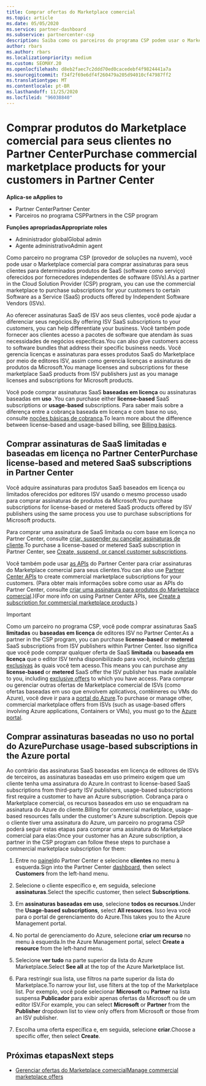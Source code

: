 ```yaml
---
title: Comprar ofertas do Marketplace comercial
ms.topic: article
ms.date: 05/05/2020
ms.service: partner-dashboard
ms.subservice: partnercenter-csp
description: Saiba como os parceiros do programa CSP podem usar o Marketplace do Partner Center para fazer compras de clientes de ofertas de SaaS de ISVs (fornecedores independentes de software).
author: rbars
ms.author: rbars
ms.localizationpriority: medium
ms.custom: SEOMAY.20
ms.openlocfilehash: d8eb2faec7c2ddd70ed0cacedebf4f9824441a7a
ms.sourcegitcommit: f34f2f69e6df4f260479a205d94010cf47987ff2
ms.translationtype: MT
ms.contentlocale: pt-BR
ms.lasthandoff: 11/25/2020
ms.locfileid: "96038840"
---
```

# <a name="purchase-commercial-marketplace-products-for-your-customers-in-partner-center"></a><span data-ttu-id="e0b3f-103">Comprar produtos do Marketplace comercial para seus clientes no Partner Center</span><span class="sxs-lookup"><span data-stu-id="e0b3f-103">Purchase commercial marketplace products for your customers in Partner Center</span></span>

<span data-ttu-id="e0b3f-104">**Aplica-se a**</span><span class="sxs-lookup"><span data-stu-id="e0b3f-104">**Applies to**</span></span>

- <span data-ttu-id="e0b3f-105">Partner Center</span><span class="sxs-lookup"><span data-stu-id="e0b3f-105">Partner Center</span></span>
- <span data-ttu-id="e0b3f-106">Parceiros no programa CSP</span><span class="sxs-lookup"><span data-stu-id="e0b3f-106">Partners in the CSP program</span></span>

<span data-ttu-id="e0b3f-107">**Funções apropriadas**</span><span class="sxs-lookup"><span data-stu-id="e0b3f-107">**Appropriate roles**</span></span>

- <span data-ttu-id="e0b3f-108">Administrador global</span><span class="sxs-lookup"><span data-stu-id="e0b3f-108">Global admin</span></span>
- <span data-ttu-id="e0b3f-109">Agente administrativo</span><span class="sxs-lookup"><span data-stu-id="e0b3f-109">Admin agent</span></span>

<span data-ttu-id="e0b3f-110">Como parceiro no programa CSP (provedor de soluções na nuvem), você pode usar o Marketplace comercial para comprar assinaturas para seus clientes para determinados produtos de SaaS (software como serviço) oferecidos por fornecedores independentes de software (ISVs).</span><span class="sxs-lookup"><span data-stu-id="e0b3f-110">As a partner in the Cloud Solution Provider (CSP) program, you can use the commercial marketplace to purchase subscriptions for your customers to certain Software as a Service (SaaS) products offered by Independent Software Vendors (ISVs).</span></span>

<span data-ttu-id="e0b3f-111">Ao oferecer assinaturas SaaS de ISV aos seus clientes, você pode ajudar a diferenciar seus negócios.</span><span class="sxs-lookup"><span data-stu-id="e0b3f-111">By offering ISV SaaS subscriptions to your customers, you can help differentiate your business.</span></span> <span data-ttu-id="e0b3f-112">Você também pode fornecer aos clientes acesso a pacotes de software que atendam às suas necessidades de negócios específicas.</span><span class="sxs-lookup"><span data-stu-id="e0b3f-112">You can also give customers access to software bundles that address their specific business needs.</span></span> <span data-ttu-id="e0b3f-113">Você gerencia licenças e assinaturas para esses produtos SaaS do Marketplace por meio de editores ISV, assim como gerencia licenças e assinaturas de produtos da Microsoft.</span><span class="sxs-lookup"><span data-stu-id="e0b3f-113">You manage licenses and subscriptions for these marketplace SaaS products from ISV publishers just as you manage licenses and subscriptions for Microsoft products.</span></span>

<span data-ttu-id="e0b3f-114">Você pode comprar assinaturas SaaS **baseadas em licença** ou assinaturas baseadas em **uso** .</span><span class="sxs-lookup"><span data-stu-id="e0b3f-114">You can purchase either **license-based** SaaS subscriptions or **usage-based** subscriptions.</span></span> <span data-ttu-id="e0b3f-115">Para saber mais sobre a diferença entre a cobrança baseada em licença e com base no uso, consulte [noções básicas de cobrança](billing-basics.md).</span><span class="sxs-lookup"><span data-stu-id="e0b3f-115">To learn more about the difference between license-based and usage-based billing, see [Billing basics](billing-basics.md).</span></span>

## <a name="purchase-license-based-and-metered-saas-subscriptions-in-partner-center"></a><span data-ttu-id="e0b3f-116">Comprar assinaturas de SaaS limitadas e baseadas em licença no Partner Center</span><span class="sxs-lookup"><span data-stu-id="e0b3f-116">Purchase license-based and metered SaaS subscriptions in Partner Center</span></span>

<span data-ttu-id="e0b3f-117">Você adquire assinaturas para produtos SaaS baseados em licença ou limitados oferecidos por editores ISV usando o mesmo processo usado para comprar assinaturas de produtos da Microsoft.</span><span class="sxs-lookup"><span data-stu-id="e0b3f-117">You purchase subscriptions for license-based or metered SaaS products offered by ISV publishers using the same process you use to purchase subscriptions for Microsoft products.</span></span>

<span data-ttu-id="e0b3f-118">Para comprar uma assinatura de SaaS limitada ou com base em licença no Partner Center, consulte [criar, suspender ou cancelar assinaturas de cliente](create-a-new-subscription.md#create-a-new-subscription).</span><span class="sxs-lookup"><span data-stu-id="e0b3f-118">To purchase a license-based or metered SaaS subscription in Partner Center, see [Create, suspend, or cancel customer subscriptions](create-a-new-subscription.md#create-a-new-subscription).</span></span>

<span data-ttu-id="e0b3f-119">Você também pode usar [as APIs](/partner-center/develop/) do Partner Center para criar assinaturas do Marketplace comercial para seus clientes.</span><span class="sxs-lookup"><span data-stu-id="e0b3f-119">You can also use [Partner Center APIs](/partner-center/develop/) to create commercial marketplace subscriptions for your customers.</span></span> <span data-ttu-id="e0b3f-120">(Para obter mais informações sobre como usar as APIs do Partner Center, consulte [criar uma assinatura para produtos do Marketplace comercial](/partner-center/develop/create-subscription-azure-marketplace-products).)</span><span class="sxs-lookup"><span data-stu-id="e0b3f-120">(For more info on using Partner Center APIs, see [Create a subscription for commercial marketplace products](/partner-center/develop/create-subscription-azure-marketplace-products).)</span></span>

>[!IMPORTANT]
> <span data-ttu-id="e0b3f-121">Como um parceiro no programa CSP, você pode comprar assinaturas SaaS **limitadas** ou **baseadas em licença** de editores ISV no Partner Center.</span><span class="sxs-lookup"><span data-stu-id="e0b3f-121">As a partner in the CSP program, you can purchase **license-based** or **metered** SaaS subscriptions from ISV publishers within Partner Center.</span></span> <span data-ttu-id="e0b3f-122">Isso significa que você pode comprar qualquer oferta de SaaS **limitada** ou **baseada em licença** que o editor ISV tenha disponibilizado para você, incluindo [ofertas exclusivas](csp-commercial-marketplace-discover.md#learn-about-marketplace-exclusive-offers) às quais você tem acesso.</span><span class="sxs-lookup"><span data-stu-id="e0b3f-122">This means you can purchase any **license-based** or **metered** SaaS offer the ISV publisher has made available to you, including [exclusive offers](csp-commercial-marketplace-discover.md#learn-about-marketplace-exclusive-offers) to which you have access.</span></span> <span data-ttu-id="e0b3f-123">Para comprar ou gerenciar outras ofertas de Marketplace comercial de ISVs (como ofertas baseadas em uso que envolvem aplicativos, contêineres ou VMs do Azure), você deve ir para a [portal do Azure](https://portal.azure.com/).</span><span class="sxs-lookup"><span data-stu-id="e0b3f-123">To purchase or manage other, commercial marketplace offers from ISVs (such as usage-based offers involving Azure applications, Containers or VMs), you must go to the [Azure portal](https://portal.azure.com/).</span></span>

## <a name="purchase-usage-based-subscriptions-in-the-azure-portal"></a><span data-ttu-id="e0b3f-124">Comprar assinaturas baseadas no uso no portal do Azure</span><span class="sxs-lookup"><span data-stu-id="e0b3f-124">Purchase usage-based subscriptions in the Azure portal</span></span>

<span data-ttu-id="e0b3f-125">Ao contrário das assinaturas SaaS baseadas em licença de editores de ISVs de terceiros, as assinaturas baseadas em uso primeiro exigem que um cliente tenha uma assinatura do Azure.</span><span class="sxs-lookup"><span data-stu-id="e0b3f-125">In contrast to license-based SaaS subscriptions from third-party ISV publishers, usage-based subscriptions first require a customer to have an Azure subscription.</span></span> <span data-ttu-id="e0b3f-126">Cobrança para o Marketplace comercial, os recursos baseados em uso se enquadram na assinatura do Azure do cliente.</span><span class="sxs-lookup"><span data-stu-id="e0b3f-126">Billing for commercial marketplace, usage-based resources falls under the customer's Azure subscription.</span></span> <span data-ttu-id="e0b3f-127">Depois que o cliente tiver uma assinatura do Azure, um parceiro no programa CSP poderá seguir estas etapas para comprar uma assinatura do Marketplace comercial para elas:</span><span class="sxs-lookup"><span data-stu-id="e0b3f-127">Once your customer has an Azure subscription, a partner in the CSP program can follow these steps to purchase a commercial marketplace subscription for them:</span></span>

1. <span data-ttu-id="e0b3f-128">Entre no [painel](https://partner.microsoft.com/dashboard)do Partner Center e selecione **clientes** no menu à esquerda.</span><span class="sxs-lookup"><span data-stu-id="e0b3f-128">Sign into the Partner Center [dashboard](https://partner.microsoft.com/dashboard), then select **Customers** from the left-hand menu.</span></span>

2. <span data-ttu-id="e0b3f-129">Selecione o cliente específico e, em seguida, selecione **assinaturas**.</span><span class="sxs-lookup"><span data-stu-id="e0b3f-129">Select the specific customer, then select **Subscriptions**.</span></span>  

3. <span data-ttu-id="e0b3f-130">Em **assinaturas baseadas em uso**, selecione **todos os recursos**.</span><span class="sxs-lookup"><span data-stu-id="e0b3f-130">Under the **Usage-based subscriptions**, select **All resources**.</span></span> <span data-ttu-id="e0b3f-131">Isso leva você para o portal de gerenciamento do Azure.</span><span class="sxs-lookup"><span data-stu-id="e0b3f-131">This takes you to the Azure Management portal.</span></span>

4. <span data-ttu-id="e0b3f-132">No portal de gerenciamento do Azure, selecione **criar um recurso** no menu à esquerda.</span><span class="sxs-lookup"><span data-stu-id="e0b3f-132">In the Azure Management portal, select **Create a resource** from the left-hand menu.</span></span>

5. <span data-ttu-id="e0b3f-133">Selecione **ver tudo** na parte superior da lista do Azure Marketplace.</span><span class="sxs-lookup"><span data-stu-id="e0b3f-133">Select **See all** at the top of the Azure Marketplace list.</span></span>

6. <span data-ttu-id="e0b3f-134">Para restringir sua lista, use filtros na parte superior da lista do Marketplace.</span><span class="sxs-lookup"><span data-stu-id="e0b3f-134">To narrow your list, use filters at the top of the Marketplace list.</span></span> <span data-ttu-id="e0b3f-135">Por exemplo, você pode selecionar **Microsoft** ou **Partner** na lista suspensa **Publicador** para exibir apenas ofertas da Microsoft ou de um editor ISV.</span><span class="sxs-lookup"><span data-stu-id="e0b3f-135">For example, you can select **Microsoft** or **Partner** from the **Publisher** dropdown list to view only offers from Microsoft or those from an ISV publisher.</span></span>

7. <span data-ttu-id="e0b3f-136">Escolha uma oferta específica e, em seguida, selecione **criar**.</span><span class="sxs-lookup"><span data-stu-id="e0b3f-136">Choose a specific offer, then select **Create**.</span></span>

## <a name="next-steps"></a><span data-ttu-id="e0b3f-137">Próximas etapas</span><span class="sxs-lookup"><span data-stu-id="e0b3f-137">Next steps</span></span>

- [<span data-ttu-id="e0b3f-138">Gerenciar ofertas do Marketplace comercial</span><span class="sxs-lookup"><span data-stu-id="e0b3f-138">Manage commercial marketplace offers</span></span>](csp-commercial-marketplace-purchase.md)